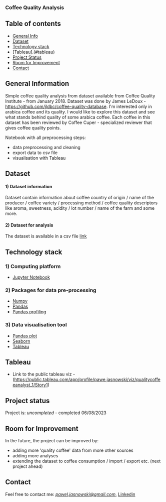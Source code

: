 
### Coffee Quality Analysis

## Table of contents
* [General Info](#general-information)
* [Dataset](#dataset)
* [Technology stack](#technology-stack)
* [Tableau].(#tableau)
* [Project Status](#project-status)
* [Room for Improvement](#room-for-improvement)
* [Contact](#contact)

## General Information
Simple coffee quality analysis from dataset available from Coffee Quality Institute - from January 2018. Dataset was done by James LeDoux - https://github.com/jldbc/coffee-quality-database. I'm interested only in arabica coffee and its quality. I would like to explore this dataset and see what stands behind quality of some arabica coffee. Each coffee in this dataset has been reviewed by Coffee Cuper - specialized reviewer that gives coffee quality points.

Notebook with all preprocessing steps:
- data preprocessing and cleaning
- export data to csv file
- visualisation with Tableau

## Dataset

#### 1) Dataset information

Dataset contain information about coffee country of origin / name of the producer / coffee variety / processing method / coffee quality descriptors like aroma, sweetness, acidity / lot number / name of the farm and some more. 

#### 2) Dataset for analysis

The dataset is available in a csv file [link](https://github.com/jldbc/coffee-quality-database/tree/master/data)

## Technology stack

### 1) Computing platform

- [Jupyter Notebook](https://jupyter.org/)

### 2) Packages for data pre-processing

- [Numpy](https://numpy.org/)
- [Pandas](https://numpy.org/)
- [Pandas profiling](https://pypi.org/project/pandas-profiling/)

### 3) Data visualisation tool

- [Pandas plot](https://pandas.pydata.org/docs/reference/api/pandas.DataFrame.plot.html)
- [Seaborn](https://seaborn.pydata.org/)
- [Tableau](https://www.tableau.com/)

## Tableau
 - Link to the public tableau viz - (https://public.tableau.com/app/profile/pawe.jasnowski/viz/qualitycoffeeanalyst_1/Story1)

## Project status

Project is: *uncompleted* - completed 06/08/2023

## Room for Improvement

In the future, the project can be improved by:
- adding more 'quality coffee' data from more other sources
- adding more analyses 
- extending the dataset to coffee consumption / import / export etc. (next project ahead)

## Contact

Feel free to contact me: *pawel.jasnowski@gmail.com*, [Linkedin](https://www.linkedin.com/in/pawel-jasnowski/)
